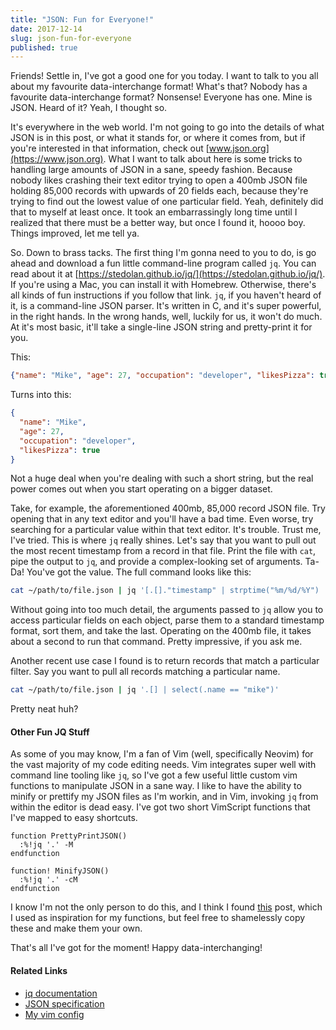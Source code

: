 ```yaml
---
title: "JSON: Fun for Everyone!"
date: 2017-12-14
slug: json-fun-for-everyone
published: true
---
```


Friends! Settle in, I've got a good one for you today. I want to talk to you all about my favourite data-interchange format! What's that? Nobody has a favourite data-interchange format? Nonsense! Everyone has one. Mine is JSON. Heard of it? Yeah, I thought so.

It's everywhere in the web world. I'm not going to go into the details of what JSON is in this post, or what it stands for, or where it comes from, but if you're interested in that information, check out [www.json.org](https://www.json.org). What I want to talk about here is some tricks to handling large amounts of JSON in a sane, speedy fashion. Because nobody likes crashing their text editor trying to open a 400mb JSON file holding 85,000 records with upwards of 20 fields each, because they're trying to find out the lowest value of one particular field. Yeah, definitely did that to myself at least once. It took an embarrassingly long time until I realized that there must be a better way, but once I found it, hoooo boy. Things improved, let me tell ya.

So. Down to brass tacks. The first thing I'm gonna need to you to do, is go ahead and download a fun little command-line program called `jq`. You can read about it at [https://stedolan.github.io/jq/](https://stedolan.github.io/jq/). If you're using a Mac, you can install it with Homebrew. Otherwise, there's all kinds of fun instructions if you follow that link. `jq`, if you haven't heard of it, is a command-line JSON parser. It's written in C, and it's super powerful, in the right hands. In the wrong hands, well, luckily for us, it won't do much. At it's most basic, it'll take a single-line JSON string and pretty-print it for you.

This:
```json
{"name": "Mike", "age": 27, "occupation": "developer", "likesPizza": true}
```
Turns into this:
```json
{
  "name": "Mike",
  "age": 27,
  "occupation": "developer",
  "likesPizza": true
}
```

Not a huge deal when you're dealing with such a short string, but the real power comes out when you start operating on a bigger dataset.

Take, for example, the aforementioned 400mb, 85,000 record JSON file. Try opening that in any text editor and you'll have a bad time. Even worse, try searching for a particular value within that text editor. It's trouble. Trust me, I've tried. This is where `jq` really shines. Let's say that you want to pull out the most recent timestamp from a record in that file. Print the file with `cat`, pipe the output to `jq`, and provide a complex-looking set of arguments. Ta-Da! You've got the value. The full command looks like this:
```bash
cat ~/path/to/file.json | jq '[.[]."timestamp" | strptime("%m/%d/%Y") | todate] | sort | last'
```
Without going into too much detail, the arguments passed to `jq` allow you to access particular fields on each object, parse them to a standard timestamp format, sort them, and take the last. Operating on the 400mb file, it takes about a second to run that command. Pretty impressive, if you ask me.

Another recent use case I found is to return records that match a particular filter. Say you want to pull all records matching a particular name.
```bash
cat ~/path/to/file.json | jq '.[] | select(.name == "mike")'
```
Pretty neat huh?

#### Other Fun JQ Stuff
As some of you may know, I'm a fan of Vim (well, specifically Neovim) for the vast majority of my code editing needs. Vim integrates super well with command line tooling like `jq`, so I've got a few useful little custom vim functions to manipulate JSON in a sane way. I like to have the ability to minify or prettify my JSON files as I'm workin, and in Vim, invoking `jq` from within the editor is dead easy. I've got two short VimScript functions that I've mapped to easy shortcuts.
```vim
function PrettyPrintJSON()
  :%!jq '.' -M
endfunction

function! MinifyJSON()
  :%!jq '.' -cM
endfunction
```
I know I'm not the only person to do this, and I think I found [this](https://pascalprecht.github.io/2014/07/10/pretty-print-json-in-vim/) post, which I used as inspiration for my functions, but feel free to shamelessly copy these and make them your own.

That's all I've got for the moment! Happy data-interchanging!

#### Related Links
- [jq documentation](https://stedolan.github.io/jq)
- [JSON specification](https://json.org)
- [My vim config](https://github.com/bowmanmike/dotfiles/blob/master/.vimrc)
